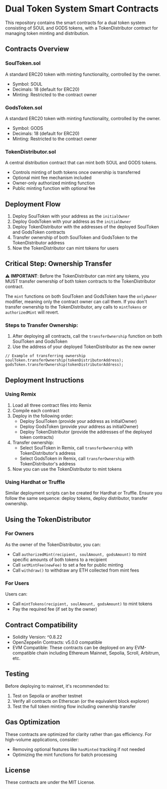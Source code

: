 # Dual Token System Smart Contracts

This repository contains the smart contracts for a dual token system consisting of SOUL and GODS tokens, with a TokenDistributor contract for managing token minting and distribution.

## Contracts Overview

### SoulToken.sol

A standard ERC20 token with minting functionality, controlled by the owner.

- Symbol: SOUL
- Decimals: 18 (default for ERC20)
- Minting: Restricted to the contract owner

### GodsToken.sol

A standard ERC20 token with minting functionality, controlled by the owner.

- Symbol: GODS
- Decimals: 18 (default for ERC20)
- Minting: Restricted to the contract owner

### TokenDistributor.sol

A central distribution contract that can mint both SOUL and GODS tokens.

- Controls minting of both tokens once ownership is transferred
- Optional mint fee mechanism included
- Owner-only authorized minting function
- Public minting function with optional fee

## Deployment Flow

1. Deploy SoulToken with your address as the `initialOwner`
2. Deploy GodsToken with your address as the `initialOwner`
3. Deploy TokenDistributor with the addresses of the deployed SoulToken and GodsToken contracts
4. Transfer ownership of both SoulToken and GodsToken to the TokenDistributor address
5. Now the TokenDistributor can mint tokens for users

## Critical Step: Ownership Transfer

⚠️ **IMPORTANT**: Before the TokenDistributor can mint any tokens, you MUST transfer ownership of both token contracts to the TokenDistributor contract.

The `mint` functions on both SoulToken and GodsToken have the `onlyOwner` modifier, meaning only the contract owner can call them. If you don't transfer ownership to the TokenDistributor, any calls to `mintTokens` or `authorizedMint` will revert.

### Steps to Transfer Ownership:

1. After deploying all contracts, call the `transferOwnership` function on both SoulToken and GodsToken
2. Use the address of your deployed TokenDistributor as the new owner

```solidity
// Example of transferring ownership
soulToken.transferOwnership(tokenDistributorAddress);
godsToken.transferOwnership(tokenDistributorAddress);
```

## Deployment Instructions

### Using Remix

1. Load all three contract files into Remix
2. Compile each contract
3. Deploy in the following order:
   - Deploy SoulToken (provide your address as initialOwner)
   - Deploy GodsToken (provide your address as initialOwner)
   - Deploy TokenDistributor (provide the addresses of the deployed token contracts)
4. Transfer ownership:
   - Select SoulToken in Remix, call `transferOwnership` with TokenDistributor's address
   - Select GodsToken in Remix, call `transferOwnership` with TokenDistributor's address
5. Now you can use the TokenDistributor to mint tokens

### Using Hardhat or Truffle

Similar deployment scripts can be created for Hardhat or Truffle. Ensure you follow the same sequence: deploy tokens, deploy distributor, transfer ownership.

## Using the TokenDistributor

### For Owners

As the owner of the TokenDistributor, you can:

- Call `authorizedMint(recipient, soulAmount, godsAmount)` to mint specific amounts of both tokens to a recipient
- Call `setMintFee(newFee)` to set a fee for public minting
- Call `withdraw()` to withdraw any ETH collected from mint fees

### For Users

Users can:

- Call `mintTokens(recipient, soulAmount, godsAmount)` to mint tokens
- Pay the required fee (if set by the owner)

## Contract Compatibility

- Solidity Version: ^0.8.22
- OpenZeppelin Contracts: v5.0.0 compatible
- EVM Compatible: These contracts can be deployed on any EVM-compatible chain including Ethereum Mainnet, Sepolia, Scroll, Arbitrum, etc.

## Testing

Before deploying to mainnet, it's recommended to:

1. Test on Sepolia or another testnet
2. Verify all contracts on Etherscan (or the equivalent block explorer)
3. Test the full token minting flow including ownership transfer

## Gas Optimization

These contracts are optimized for clarity rather than gas efficiency. For high-volume applications, consider:

- Removing optional features like `hasMinted` tracking if not needed
- Optimizing the mint functions for batch processing

## License

These contracts are under the MIT License.

